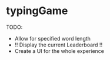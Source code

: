 # typingGame


TODO: 
- Allow for specified word length
- !! Display the current Leaderboard !!
- Create a UI for the whole experience
